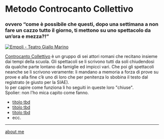 # Metodo Controcanto Collettivo
### ovvero “come è possibile che questi, dopo una settimana a non fare un cazzo tutto il giorno, ti mettono su uno spettacolo da un’ora e mezza?!”

[![]( https://live.staticflickr.com/65535/51783179006_b48dbd8895.jpg "Empoli - Teatro Giallo Marino")](https://www.flickr.com/gp/cacioman/47a02z) 

[Controcanto Collettivo](https://www.controcantocollettivo.it) è un gruppo di sei attori romani che recitano insieme dai tempi della scuola. Gli spettacoli se li scrivono tutti da soli chiudendosi da qualche parte lontano da famiglie ed impicci vari. Che poi gli spettacoli neanche se li scrivono veramente: li mandano a memoria a forza di prove su prove e alla fine c’è uno di loro che per penitenza lo sbobina il testo dal registrato (e giusto per la SIAE).  
Io per capire come funziona li ho seguiti in queste loro "chiuse".  
Spolier: non l'ho mica capito come fanno. 

- [titolo tbd](https://cacioman.github.io/controcanto001.html)  
- [titolo tbd](https://cacioman.github.io/controcanto001.html)  
- [titolo tbd](https://cacioman.github.io/controcanto001.html)  
- ecc.

---  
[about me](https://about.me/cacioman)

